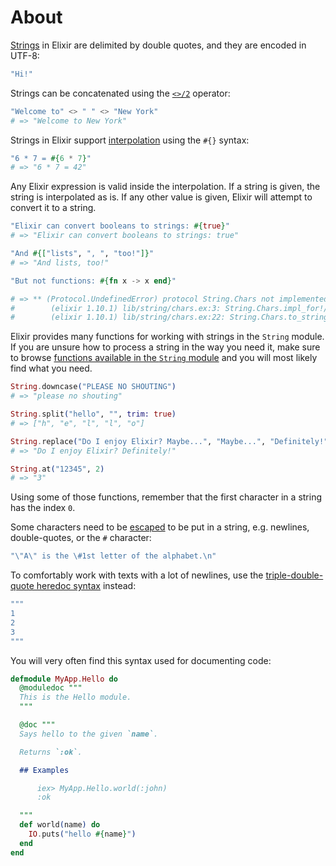 # About

[Strings][getting-started-strings] in Elixir are delimited by double quotes, and they are encoded in UTF-8:

```elixir
"Hi!"
```

Strings can be concatenated using the [`<>/2`][kernel-concat] operator:

```elixir
"Welcome to" <> " " <> "New York"
# => "Welcome to New York"
```

Strings in Elixir support [interpolation][string-interpolation] using the `#{}` syntax:

```elixir
"6 * 7 = #{6 * 7}"
# => "6 * 7 = 42"
```

Any Elixir expression is valid inside the interpolation. If a string is given, the string is interpolated as is. If any other value is given, Elixir will attempt to convert it to a string.

```elixir
"Elixir can convert booleans to strings: #{true}"
# => "Elixir can convert booleans to strings: true"

"And #{["lists", ", ", "too!"]}"
# => "And lists, too!"

"But not functions: #{fn x -> x end}"

# => ** (Protocol.UndefinedError) protocol String.Chars not implemented for #Function<7.126501267/1 in :erl_eval.expr/5> of type Function
#        (elixir 1.10.1) lib/string/chars.ex:3: String.Chars.impl_for!/1
#        (elixir 1.10.1) lib/string/chars.ex:22: String.Chars.to_string/1
```

Elixir provides many functions for working with strings in the `String` module. If you are unsure how to process a string in the way you need it, make sure to browse [functions available in the `String` module][string-module-functions] and you will most likely find what you need.

```elixir
String.downcase("PLEASE NO SHOUTING")
# => "please no shouting"

String.split("hello", "", trim: true)
# => ["h", "e", "l", "l", "o"]

String.replace("Do I enjoy Elixir? Maybe...", "Maybe...", "Definitely!")
# => "Do I enjoy Elixir? Definitely!"

String.at("12345", 2)
# => "3"
```

Using some of those functions, remember that the first character in a string has the index `0`.

Some characters need to be [escaped][escape-characters] to be put in a string, e.g. newlines, double-quotes, or the `#` character:

```elixir
"\"A\" is the \#1st letter of the alphabet.\n"
```

To comfortably work with texts with a lot of newlines, use the [triple-double-quote heredoc syntax][heredoc-syntax] instead:

```elixir
"""
1
2
3
"""
```

You will very often find this syntax used for documenting code:

```elixir
defmodule MyApp.Hello do
  @moduledoc """
  This is the Hello module.
  """

  @doc """
  Says hello to the given `name`.

  Returns `:ok`.

  ## Examples

      iex> MyApp.Hello.world(:john)
      :ok

  """
  def world(name) do
    IO.puts("hello #{name}")
  end
end
```

[getting-started-strings]: https://hexdocs.pm/elixir/basic-types.html#strings
[kernel-concat]: https://hexdocs.pm/elixir/Kernel.html#%3C%3E/2
[io-puts]: https://hexdocs.pm/elixir/IO.html#puts/2
[string-module-functions]: https://hexdocs.pm/elixir/String.html#functions
[string-interpolation]: https://hexdocs.pm/elixir/String.html#module-interpolation
[escape-characters]: https://hexdocs.pm/elixir/String.html#module-escape-characters
[heredoc-syntax]: https://elixir-examples.github.io/examples/multiline-strings-heredocs

